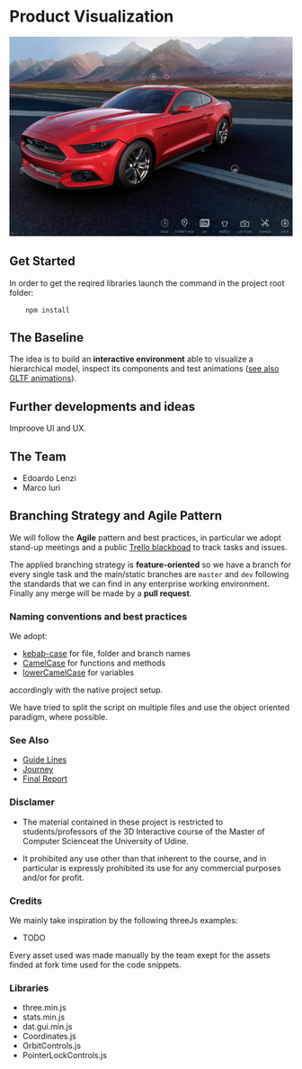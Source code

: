  # Product Visualization

![Image from Ford Configurator, developed in three.js](assets/ford-configurator.jpg)

## Get Started

In order to get the reqired libraries launch the command in the project root folder:

```
    npm install
```


## The Baseline

The idea is to build an **interactive environment** able to visualize a hierarchical model, inspect its components and test animations ([see also GLTF animations](https://github.com/mrdoob/three.js/blob/master/examples/webgl_skinning_simple.html)).


## Further developments and ideas

Improove UI and UX.


## The Team

* Edoardo Lenzi
* Marco Iuri


## Branching Strategy and Agile Pattern

We will follow the **Agile** pattern and best practices, in particular we adopt stand-up meetings and a public [Trello blackboad](https://trello.com/b/AnqGxlwx/product-configuration) to track tasks and issues. 

The applied branching strategy is **feature-oriented** so we have a branch for every single task and the main/static branches are `master` and `dev` following the standards that we can find in any enterprise working environment. Finally any merge will be made by a **pull request**. 


### Naming conventions and best practices

We adopt:

* [kebab-case](https://it.wikipedia.org/wiki/Kebab_case) for file, folder and branch names 
* [CamelCase](https://en.wikipedia.org/wiki/Camel_case) for functions and methods 
* [lowerCamelCase](https://www.w3schools.com/JS/js_conventions.asp) for variables

accordingly with the native project setup. 

We have tried to split the script on multiple files and use the 
object oriented paradigm, where possible.


### See Also

* [Guide Lines](guide-lines.md)
* [Journey](journey.md)
* [Final Report](final-report.md)


### Disclamer 

* The material contained in these project is restricted to students/professors of the 3D Interactive course of the Master of Computer Scienceat the University of Udine.

* It prohibited any use other than that inherent to the course, and in particular is expressly prohibited its use for any commercial purposes and/or for profit.


### Credits

We mainly take inspiration by the following threeJs examples:
* TODO

Every asset used was made manually by the team exept for the assets finded at fork time used for the code snippets.


### Libraries

* three.min.js
* stats.min.js
* dat.gui.min.js
* Coordinates.js
* OrbitControls.js
* PointerLockControls.js